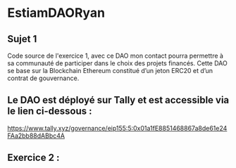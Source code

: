 # EstiamDAORyan

## Sujet 1
Code source de l'exercice 1, avec ce DAO mon contact pourra permettre à sa communauté de participer dans le choix des projets financés. Cette DAO se base sur la Blockchain Ethereum constitué d’un jeton ERC20 et d’un contrat de gouvernance.

## Le DAO est déployé sur Tally et est accessible via le lien ci-dessous : 
https://www.tally.xyz/governance/eip155:5:0x01a1fE8851468867a8de61e24FAa2bb88dABbc4A

## Exercice 2 : 

